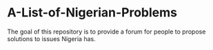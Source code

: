 # A-List-of-Nigerian-Problems
The goal of this repository is to provide a forum for people to propose solutions to issues Nigeria has. 
